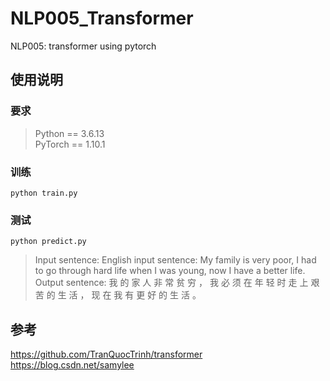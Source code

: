 # NLP005_Transformer
NLP005: transformer using pytorch

## 使用说明
### 要求
> Python == 3.6.13 \
> PyTorch == 1.10.1
### 训练
```shell script
python train.py
```
### 测试
```shell script
python predict.py  
```
> Input sentence: English input sentence: My family is very poor, I had to go through hard life when I was young, now I have a better life.  
> Output sentence: 我 的 家 人 非 常 贫 穷 ， 我 必 须 在 年 轻 时 走 上 艰 苦 的 生 活 ， 现 在 我 有 更 好 的 生 活 。  
## 参考
https://github.com/TranQuocTrinh/transformer  
https://blog.csdn.net/samylee  
